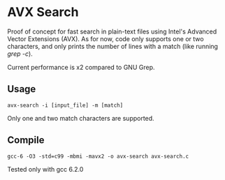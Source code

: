 AVX Search
=========
Proof of concept for fast search in plain-text files using Intel's Advanced Vector Extensions (AVX). As for now, code only supports one or two characters, and only prints the number of lines with a match (like running *grep -c*).

Current performance is x2 compared to GNU Grep.

Usage
-----
	avx-search -i [input_file] -m [match]
Only one and two match characters are supported.

Compile
-------
	gcc-6 -O3 -std=c99 -mbmi -mavx2 -o avx-search avx-search.c
Tested only with gcc 6.2.0

